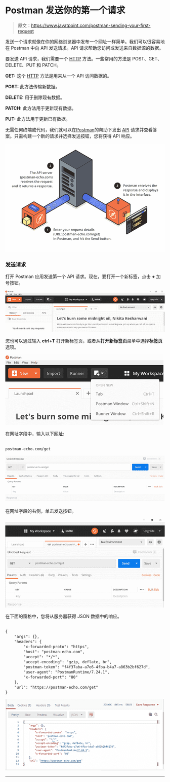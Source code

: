 # Postman 发送你的第一个请求

> 原文：<https://www.javatpoint.com/postman-sending-your-first-request>

发送一个请求就像在你的网络浏览器中发布一个网址一样简单。我们可以很容易地在 Postman 中向 API 发送请求。API 请求帮助您访问或发送来自数据源的数据。

要发送 API 请求，我们需要一个 [HTTP](https://www.javatpoint.com/http) 方法。一些常用的方法是 POST、GET、DELETE、PUT 和 PATCH。

**GET:** 这个 [HTTP](https://www.javatpoint.com/http-full-form) 方法是用来从一个 API 访问数据的。

**POST:** 此方法传输新数据。

**DELETE:** 用于删除现有数据。

**PATCH:** 此方法用于更新现有数据。

**PUT:** 此方法用于更新已有数据。

无需任何终端或代码，我们就可以在[Postman](https://www.javatpoint.com/postman)的帮助下发出 [API](https://www.javatpoint.com/api-full-form) 请求并查看答案。只需构建一个新的请求并选择发送按钮，您将获得 API 响应。

![Sending Your First Request](img/26f63caf7b9192c43b4089039965b244.png)

### 发送请求

打开 Postman 应用发送第一个 API 请求。现在，要打开一个新标签，点击 **+** 加号按钮。

![Sending Your First Request](img/e8ba6f02cf2dc4c401c148ddc1ed5ff3.png)

您也可以通过输入 **ctrl+T** 打开新标签页，或者从**打开新标签页**菜单中选择**标签页**选项。

![Sending Your First Request](img/cc64f80ea625f0c48a149388ffb18bce.png)

在网址字段中，输入以下[网址](https://www.javatpoint.com/url-full-form):

```

postman-echo.com/get

```

![Sending Your First Request](img/4057f9ea5fe9c99bb99ea2340562c5db.png)

在网址字段的右侧，单击发送按钮。

![Sending Your First Request](img/73e7563867bb7de74e0828bc1c66e523.png)

在下面的窗格中，您将从服务器获得 JSON 数据中的响应。

```

{
    "args": {},
    "headers": {
        "x-forwarded-proto": "https",
        "host": "postman-echo.com",
        "accept": "*/*",
        "accept-encoding": "gzip, deflate, br",
        "postman-token": "f4f37aba-a7e6-4fba-b4a7-a863b2bf627d",
        "user-agent": "PostmanRuntime/7.24.1",
        "x-forwarded-port": "80"
    },
    "url": "https://postman-echo.com/get"
}

```

![Sending Your First Request](img/b419888c4e7319a08a5d6624507c9547.png)

* * *